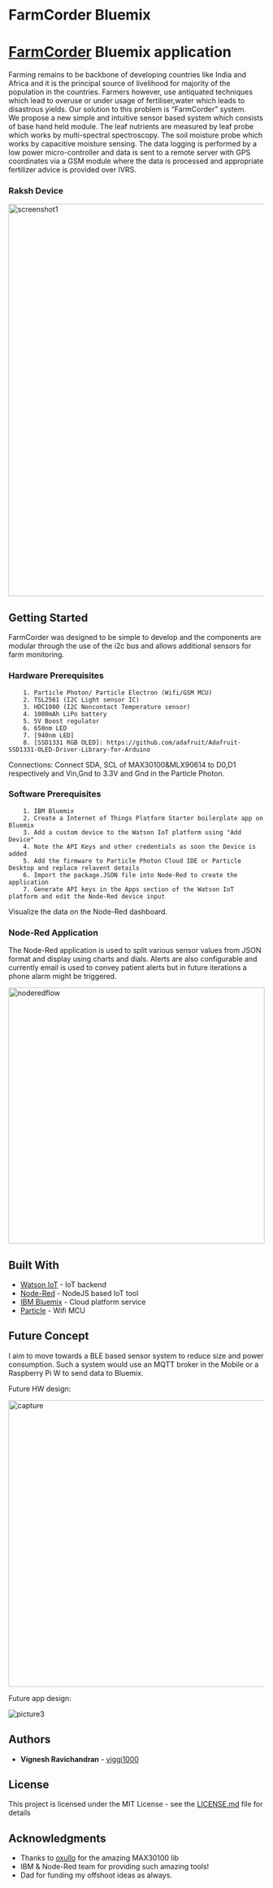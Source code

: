 # FarmCorder Bluemix
# [FarmCorder](https://hackaday.io/project/25155-farmcorder-crop-nutrition-deficiency-sensor) Bluemix application

Farming remains to be backbone of developing countries like India and Africa and it is the principal source of livelihood for majority of the population in the countries. Farmers 
however, use antiquated techniques which lead to overuse or under usage of fertiliser,water which leads to disastrous yields. Our solution to this problem is “FarmCorder” system.   
We propose a new simple and intuitive sensor based system which consists of base hand held module. The leaf nutrients are measured by leaf probe which works by multi-spectral spectroscopy. The soil moisture probe which works by capacitive moisture 
sensing. The data logging is performed by a low power micro-controller and data is sent to a remote server with GPS coordinates via a GSM module where the data is processed and  appropriate fertilizer advice is provided over IVRS.

### Raksh Device
<img width="772" alt="screenshot1" src="https://cdn.hackaday.io/images/2386621496298768395.jpg">


## Getting Started
FarmCorder was designed to be simple to develop and the components are modular through the use of the i2c bus and allows additional sensors for farm monitoring.
### Hardware Prerequisites

```
	1. Particle Photon/ Particle Electron (Wifi/GSM MCU)
	2. TSL2561 (I2C Light sensor IC)
	3. HDC1000 (I2C Noncontact Temperature sensor)
	4. 1000mAh LiPo battery
	5. 5V Boost regulator
	6. 650nm LED
	7. [940nm LED] 
	8. [SSD1331 RGB OLED]: https://github.com/adafruit/Adafruit-SSD1331-OLED-Driver-Library-for-Arduino
```
Connections: 
Connect SDA, SCL of MAX30100&MLX90614 to D0,D1 respectively and Vin,Gnd to 3.3V and Gnd in the Particle Photon.


### Software Prerequisites

```
	1. IBM Bluemix
	2. Create a Internet of Things Platform Starter boilerplate app on Bluemix
	3. Add a custom device to the Watson IoT platform using "Add Device"
	4. Note the API Keys and other credentials as soon the Device is added
	5. Add the firmware to Particle Photon Cloud IDE or Particle Desktop and replace relavent details 
	6. Import the package.JSON file into Node-Red to create the application
	7. Generate API keys in the Apps section of the Watson IoT platform and edit the Node-Red device input
```
Visualize the data on the Node-Red dashboard.

### Node-Red Application
The Node-Red application is used to split various sensor values from JSON format and display using charts and dials. Alerts are also configurable and currently email is used to convey patient alerts but in future iterations a phone alarm might be triggered.

<img width="504" alt="noderedflow" src="https://cloud.githubusercontent.com/assets/1295467/25814454/2d770314-343b-11e7-9e5b-fb60995f7756.PNG">


## Built With

* [Watson IoT](https://www.ibm.com/internet-of-things/platform/watson-iot-platform/) - IoT backend
* [Node-Red](https://nodered.org/) - NodeJS based IoT tool
* [IBM Bluemix](https://www.ibm.com/cloud-computing/bluemix/) - Cloud platform service
* [Particle](https://www.particle.io/) - Wifi MCU

## Future Concept 
I aim to move towards a BLE based sensor system to reduce size and power consumption. Such a system would use an MQTT broker in the Mobile or a Raspberry Pi W to send data to Bluemix.

Future HW design: 

<img width="564" alt="capture" src="https://cloud.githubusercontent.com/assets/1295467/25815011/1a796732-343d-11e7-8566-5c762c508fb3.PNG">


Future app design:

![picture3](https://cloud.githubusercontent.com/assets/1295467/25814872/87266db8-343c-11e7-849b-642ce651c501.png)


## Authors

* **Vignesh Ravichandran** - [viggi1000](https://github.com/viggi1000)

## License

This project is licensed under the MIT License - see the [LICENSE.md](LICENSE.md) file for details

## Acknowledgments

* Thanks to [oxullo](https://github.com/oxullo/Arduino-MAX30100) for the amazing MAX30100 lib
* IBM & Node-Red team for providing such amazing tools!
* Dad for funding my offshoot ideas as always.


